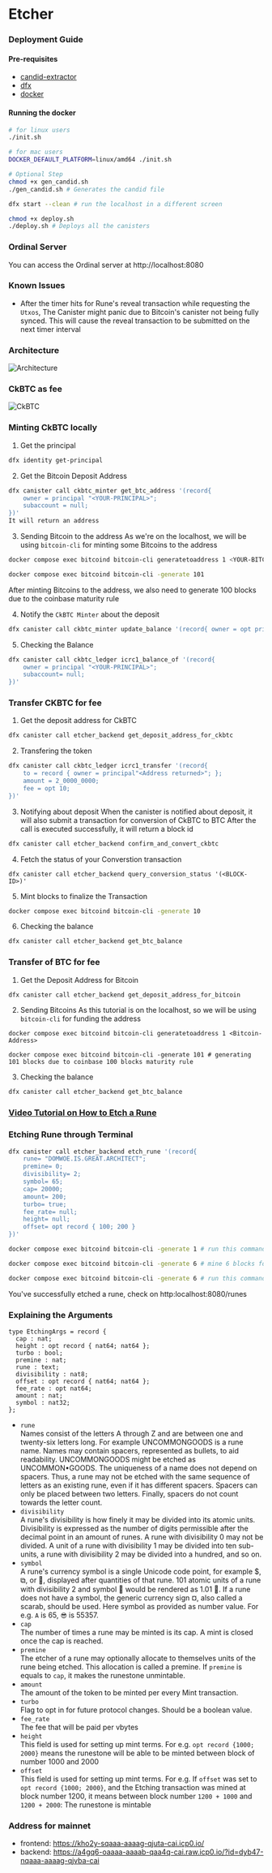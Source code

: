 # Etcher

### Deployment Guide

#### Pre-requisites
- [candid-extractor](https://github.com/dfinity/cdk-rs/tree/main/src/candid-extractor)
- [dfx](https://github.com/dfinity/sdk)
- [docker](https://www.docker.com)

#### Running the docker
```bash
# for linux users
./init.sh

# for mac users
DOCKER_DEFAULT_PLATFORM=linux/amd64 ./init.sh
```

```bash
# Optional Step
chmod +x gen_candid.sh
./gen_candid.sh # Generates the candid file

dfx start --clean # run the localhost in a different screen

chmod +x deploy.sh
./deploy.sh # Deploys all the canisters
```

### Ordinal Server
You can access the Ordinal server at http://localhost:8080

### Known Issues
- After the timer hits for Rune's reveal transaction while requesting the `Utxos`, The Canister might panic due to Bitcoin's canister not being fully synced. This will cause the reveal transaction to be submitted on the next timer interval

### Architecture

![Architecture](/docs/architecture.png)

### CkBTC as fee

![CkBTC](/docs/ckbtc_as_fee.png)

### Minting CkBTC locally
1. Get the principal
```bash
dfx identity get-principal
```

2. Get the Bitcoin Deposit Address
```bash
dfx canister call ckbtc_minter get_btc_address '(record{
    owner = principal "<YOUR-PRINCIPAL>";
    subaccount = null;
})'
It will return an address
```

3. Sending Bitcoin to the address
As we're on the localhost, we will be using `bitcoin-cli` for minting some Bitcoins to the address
```bash
docker compose exec bitcoind bitcoin-cli generatetoaddress 1 <YOUR-BITCOIN-ADDRESS>

docker compose exec bitcoind bitcoin-cli -generate 101
```
After minting Bitcoins to the address, we also need to generate 100 blocks due to the coinbase maturity rule

4. Notify the `CkBTC Minter` about the deposit
```bash
dfx canister call ckbtc_minter update_balance '(record{ owner = opt principal "<YOUR-PRINCIPAL>"; subaccount = null})'
```

5. Checking the Balance
```bash
dfx canister call ckbtc_ledger icrc1_balance_of '(record{
    owner = principal "<YOUR-PRINCIPAL>";
    subaccount= null;
})'
```

### Transfer CKBTC for fee
1. Get the deposit address for CkBTC
```bash
dfx canister call etcher_backend get_deposit_address_for_ckbtc
```

2. Transfering the token
```bash
dfx canister call ckbtc_ledger icrc1_transfer '(record{
    to = record { owner = principal"<Address returned>"; };
    amount = 2_0000_0000;
    fee = opt 10;
})'
```

3. Notifying about deposit
When the canister is notified about deposit, it will also submit a transaction for conversion of CkBTC to BTC
After the call is executed successfully, it will return a block id
```bash
dfx canister call etcher_backend confirm_and_convert_ckbtc
```

4. Fetch the status of your Converstion transaction
```
dfx canister call etcher_backend query_conversion_status '(<BLOCK-ID>)'
```

5. Mint blocks to finalize the Transaction
```bash
docker compose exec bitcoind bitcoin-cli -generate 10
```

6. Checking the balance
```bash
dfx canister call etcher_backend get_btc_balance
```

### Transfer of BTC for fee
1. Get the Deposit Address for Bitcoin
```bash
dfx canister call etcher_backend get_deposit_address_for_bitcoin
```

2. Sending Bitcoins
As this tutorial is on the localhost, so we will be using `bitcoin-cli` for funding the address
```
docker compose exec bitcoind bitcoin-cli generatetoaddress 1 <Bitcoin-Address>

docker compose exec bitcoind bitcoin-cli -generate 101 # generating 101 blocks due to coinbase 100 blocks maturity rule
```

3. Checking the balance
```bash
dfx canister call etcher_backend get_btc_balance
```

### [Video Tutorial on How to Etch a Rune](https://youtu.be/Ovr51pHfNts)

### Etching Rune through Terminal

```bash
dfx canister call etcher_backend etch_rune '(record{
    rune= "DOMWOE.IS.GREAT.ARCHITECT";
    premine= 0;
    divisibility= 2;
    symbol= 65;
    cap= 20000;
    amount= 200;
    turbo= true;
    fee_rate= null;
    height= null;
    offset= opt record { 100; 200 }
})'

docker compose exec bitcoind bitcoin-cli -generate 1 # run this command on another window

docker compose exec bitcoind bitcoin-cli -generate 6 # mine 6 blocks for reveal transaction

docker compose exec bitcoind bitcoin-cli -generate 6 # run this command after the reveal transaction is submitted
```
You've successfully etched a rune, check on http:localhost:8080/runes

### Explaining the Arguments

```
type EtchingArgs = record {
  cap : nat;
  height : opt record { nat64; nat64 };
  turbo : bool;
  premine : nat;
  rune : text;
  divisibility : nat8;
  offset : opt record { nat64; nat64 };
  fee_rate : opt nat64;
  amount : nat;
  symbol : nat32;
};
```

- `rune`<br>
    Names consist of the letters A through Z and are between one and twenty-six letters long. For example UNCOMMONGOODS is a rune name. Names may contain spacers, represented as bullets, to aid readability. UNCOMMONGOODS might be etched as UNCOMMON•GOODS. The uniqueness of a name does not depend on spacers. Thus, a rune may not be etched with the same sequence of letters as an existing rune, even if it has different spacers. Spacers can only be placed between two letters. Finally, spacers do not count towards the letter count.
- `divisibility`<br>
    A rune's divisibility is how finely it may be divided into its atomic units. Divisibility is expressed as the number of digits permissible after the decimal point in an amount of runes. A rune with divisibility 0 may not be divided. A unit of a rune with divisibility 1 may be divided into ten sub-units, a rune with divisibility 2 may be divided into a hundred, and so on.
- `symbol`<br>
    A rune's currency symbol is a single Unicode code point, for example $, ⧉, or 🧿, displayed after quantities of that rune. 101 atomic units of a rune with divisibility 2 and symbol 🧿 would be rendered as 1.01 🧿. If a rune does not have a symbol, the generic currency sign ¤, also called a scarab, should be used. Here symbol as provided as number value. For e.g. `A` is 65, `😎` is 55357.
- `cap`<br>
    The number of times a rune may be minted is its cap. A mint is closed once the cap is reached.
- `premine`<br>
    The etcher of a rune may optionally allocate to themselves units of the rune being etched. This allocation is called a premine. If `premine` is equals to `cap`, it makes the runestone unmintable.
- `amount`<br>
    The amount of the token to be minted per every Mint transaction.
- `turbo`<br>
    Flag to opt in for future protocol changes. Should be a boolean value.
- `fee_rate`<br>
    The fee that will be paid per vbytes
- `height`<br>
    This field is used for setting up mint terms. For e.g. `opt record {1000; 2000}` means the runestone will be able to be minted between block of number 1000 and 2000
- `offset`<br>
        This field is used for setting up mint terms. For e.g. If `offset` was set to `opt record {1000; 2000}`, and the Etching transaction was mined at block number 1200, it means between block number `1200 + 1000` and `1200 + 2000`: The runestone is mintable

### Address for mainnet

- frontend: https://kho2y-sqaaa-aaaag-qjuta-cai.icp0.io/
- backend: https://a4gq6-oaaaa-aaaab-qaa4q-cai.raw.icp0.io/?id=dyb47-nqaaa-aaaag-qjvba-cai
